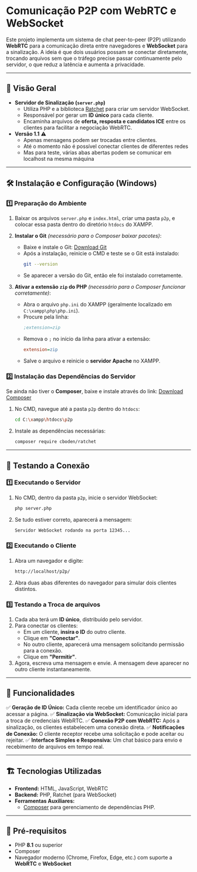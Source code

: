 # Comunicação P2P com WebRTC e WebSocket

Este projeto implementa um sistema de chat peer-to-peer (P2P) utilizando **WebRTC** para a comunicação direta entre navegadores e **WebSocket** para a sinalização. A ideia é que dois usuários possam se conectar diretamente, trocando arquivos sem que o tráfego precise passar continuamente pelo servidor, o que reduz a latência e aumenta a privacidade.

---

## 📌 Visão Geral

- **Servidor de Sinalização (`server.php`)**
  - Utiliza PHP e a biblioteca [Ratchet](http://socketo.me/) para criar um servidor WebSocket.
  - Responsável por gerar um **ID único** para cada cliente.
  - Encaminha arquivos de **oferta, resposta e candidatos ICE** entre os clientes para facilitar a negociação WebRTC.
- **Versão 1.1** ⚠️
  - Apenas mensagens podem ser trocadas entre clientes.
  - Até o momento não é possível conectar clientes de diferentes redes
  - Mas para teste, várias abas abertas podem se comunicar em localhost na mesma máquina
---

## 🛠 Instalação e Configuração (Windows)

### 1️⃣ Preparação do Ambiente

1. Baixar os arquivos `server.php` e `index.html`, criar uma pasta `p2p`, e colocar essa pasta dentro do diretório `htdocs` do XAMPP.

2. **Instalar o Git** *(necessário para o Composer baixar pacotes)*:
   - Baixe e instale o Git: [Download Git](https://git-scm.com/downloads)
   - Após a instalação, reinicie o CMD e teste se o Git está instalado:
     ```sh
     git --version
     ```
   - Se aparecer a versão do Git, então ele foi instalado corretamente.

3. **Ativar a extensão `zip` do PHP** *(necessário para o Composer funcionar corretamente)*:
   - Abra o arquivo `php.ini` do XAMPP (geralmente localizado em `C:\xampp\php\php.ini`).
   - Procure pela linha:
     ```ini
     ;extension=zip
     ```
   - Remova o `;` no início da linha para ativar a extensão:
     ```ini
     extension=zip
     ```
   - Salve o arquivo e reinicie o **servidor Apache** no XAMPP.

### 2️⃣ Instalação das Dependências do Servidor

Se ainda não tiver o **Composer**, baixe e instale através do link: [Download Composer](https://getcomposer.org/)

1. No CMD, navegue até a pasta `p2p` dentro do `htdocs`:
   ```sh
   cd C:\xampp\htdocs\p2p
   ```
2. Instale as dependências necessárias:
   ```sh
   composer require cboden/ratchet
   ```

---

## 🚀 Testando a Conexão

### 1️⃣ Executando o Servidor

1. No CMD, dentro da pasta `p2p`, inicie o servidor WebSocket:
   ```sh
   php server.php
   ```
2. Se tudo estiver correto, aparecerá a mensagem:
   ```sh
   Servidor WebSocket rodando na porta 12345...
   ```

### 2️⃣ Executando o Cliente

1. Abra um navegador e digite:
   ```sh
   http://localhost/p2p/
   ```
2. Abra duas abas diferentes do navegador para simular dois clientes distintos.

### 3️⃣ Testando a Troca de arquivos

1. Cada aba terá um **ID único**, distribuído pelo servidor.
2. Para conectar os clientes:
   - Em um cliente, **insira o ID** do outro cliente.
   - Clique em **"Conectar"**.
   - No outro cliente, aparecerá uma mensagem solicitando permissão para a conexão.
   - Clique em **"Permitir"**.
3. Agora, escreva uma mensagem e envie. A mensagem deve aparecer no outro cliente instantaneamente.

---

## 🎯 Funcionalidades

✅ **Geração de ID Único:** Cada cliente recebe um identificador único ao acessar a página.
✅ **Sinalização via WebSocket:** Comunicação inicial para a troca de credenciais WebRTC.
✅ **Conexão P2P com WebRTC:** Após a sinalização, os clientes estabelecem uma conexão direta.
✅ **Notificações de Conexão:** O cliente receptor recebe uma solicitação e pode aceitar ou rejeitar.
✅ **Interface Simples e Responsiva:** Um chat básico para envio e recebimento de arquivos em tempo real.

---

## 🏗 Tecnologias Utilizadas

- **Frontend:** HTML, JavaScript, WebRTC
- **Backend:** PHP, Ratchet (para WebSocket)
- **Ferramentas Auxiliares:**
  - [Composer](https://getcomposer.org/) para gerenciamento de dependências PHP.

---

## 📌 Pré-requisitos

- PHP **8.1** ou superior
- Composer
- Navegador moderno (Chrome, Firefox, Edge, etc.) com suporte a **WebRTC** e **WebSocket**
